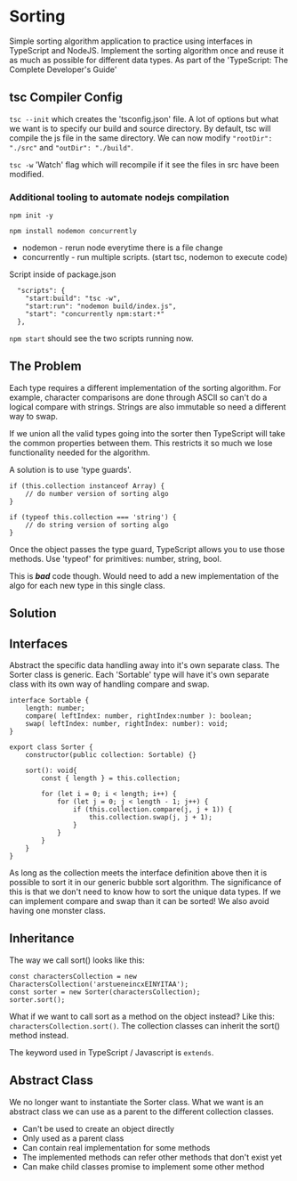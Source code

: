 # Sorting
Simple sorting algorithm application to practice using interfaces in TypeScript and NodeJS. Implement the sorting algorithm once and reuse it as much as possible for different data types. As part of the 'TypeScript: The Complete Developer's Guide'

## tsc Compiler Config
`tsc --init` which creates the 'tsconfig.json' file. A lot of options but what we want is to specify our build and source directory. By default, tsc will compile the js file in the same directory.
We can now modify `"rootDir": "./src"` and `"outDir": "./build"`.

`tsc -w` 'Watch' flag which will recompile if it see the files in src have been modified.

### Additional tooling to automate nodejs compilation
`npm init -y`

`npm install nodemon concurrently` 
- nodemon - rerun node everytime there is a file change
- concurrently - run multiple scripts. (start tsc, nodemon to execute code)

Script inside of package.json
```
  "scripts": {
    "start:build": "tsc -w",
    "start:run": "nodemon build/index.js",
    "start": "concurrently npm:start:*"
  },
```

`npm start` should see the two scripts running now.

## The Problem
Each type requires a different implementation of the sorting algorithm. For example, character comparisons are done through ASCII so can't do a logical compare with strings. Strings are also immutable so need a different way to swap.

If we union all the valid types going into the sorter then TypeScript will take the common properties between them. This restricts it so much we lose functionality needed for the algorithm.

A solution is to use 'type guards'.
```
if (this.collection instanceof Array) {
	// do number version of sorting algo
}

if (typeof this.collection === 'string') {
	// do string version of sorting algo
}
```
Once the object passes the type guard, TypeScript allows you to use those methods. Use 'typeof' for primitives: number, string, bool. 

This is ***bad*** code though. Would need to add a new implementation of the algo for each new type in this single class.

## Solution
## Interfaces
Abstract the specific data handling away into it's own separate class. The Sorter class is generic. Each 'Sortable' type will have it's own separate class with its own way of handling compare and swap.

```
interface Sortable {
    length: number;
    compare( leftIndex: number, rightIndex:number ): boolean;
    swap( leftIndex: number, rightIndex: number): void;
}
```

```
export class Sorter {
    constructor(public collection: Sortable) {}

    sort(): void{
        const { length } = this.collection;

        for (let i = 0; i < length; i++) {
            for (let j = 0; j < length - 1; j++) {
                if (this.collection.compare(j, j + 1)) {
                    this.collection.swap(j, j + 1);
                }
            }
        }
    }
}
```

As long as the collection meets the interface definition above then it is possible to sort it in our generic bubble sort algorithm. The significance of this is that we don't need to know how to sort the unique data types. If we can implement compare and swap than it can be sorted! We also avoid having one monster class.

## Inheritance
The way we call sort() looks like this:
```
const charactersCollection = new CharactersCollection('arstueneincxEINYITAA');
const sorter = new Sorter(charactersCollection);
sorter.sort();
```

What if we want to call sort as a method on the object instead? Like this: `charactersCollection.sort()`. The collection classes can inherit the sort() method instead.

The keyword used in TypeScript / Javascript is `extends`.

## Abstract Class
We no longer want to instantiate the Sorter class. What we want is an abstract class we can use as a parent to the different collection classes.

- Can't be used to create an object directly
- Only used as a parent class
- Can contain real implementation for some methods
- The implemented methods can refer other methods that don't exist yet
- Can make child classes promise to implement some other method